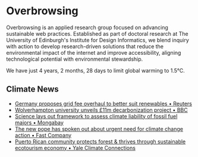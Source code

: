 # Overbrowsing

Overbrowsing is an applied research group focused on advancing sustainable web practices. Established as part of doctoral research at The University of Edinburgh's Institute for Design Informatics, we blend inquiry with action to develop research-driven solutions that reduce the environmental impact of the internet and improve accessibility, aligning technological potential with environmental stewardship.

<!-- clock-time -->
We have just 4 years, 2 months, 28 days to limit global warming to 1.5°C.
<!-- /clock-time -->

## Climate News
<!-- clock-news -->
- [Germany proposes grid fee overhaul to better suit renewables • Reuters](https://www.reuters.com/sustainability/boards-policy-regulation/germany-proposes-grid-fee-overhaul-better-suit-renewables-2025-05-12/ )
- [Wolverhampton university unveils £11m decarbonization project • BBC](https://www.bbc.com/news/articles/cj93ny93meno )
- [Science lays out framework to assess climate liability of fossil fuel majors • Mongabay](https://news.mongabay.com/2025/05/science-lays-out-framework-to-assess-climate-liability-of-fossil-fuel-majors/ )
- [The new pope has spoken out about urgent need for climate change action • Fast Company](https://www.fastcompany.com/91331254/the-new-pope-leo-xiv-has-spoken-out-about-urgent-need-for-climate-change-action )
- [Puerto Rican community protects forest & thrives through sustainable ecotourism economy • Yale Climate Connections](https://yaleclimateconnections.org/2025/05/a-puerto-rican-community-decides-preserve-its-forest-now-it-makes-money-thanks-to-ecotourism/ )
<!-- /clock-news -->
